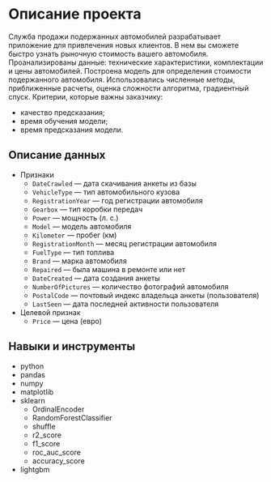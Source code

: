 # Описание проекта
Служба продажи подержанных автомобилей разрабатывает приложение для привлечения новых клиентов. В нем вы сможете быстро узнать рыночную стоимость вашего автомобиля. Проанализированы данные: технические характеристики, комплектации и цены автомобилей. Построена модель для определения стоимости подержанного автомобиля. Использовались численные методы, приближенные расчеты, оценка сложности алгоритма, градиентный спуск.
Критерии, которые важны заказчику:
- качество предсказания;
- время обучения модели;
- время предсказания модели.

## Описание данных
- Признаки
  - `DateCrawled` — дата скачивания анкеты из базы
  - `VehicleType` — тип автомобильного кузова
  - `RegistrationYear` — год регистрации автомобиля
  - `Gearbox` — тип коробки передач
  - `Power` — мощность (л. с.)
  - `Model` — модель автомобиля
  - `Kilometer` — пробег (км)
  - `RegistrationMonth` — месяц регистрации автомобиля
  - `FuelType` — тип топлива
  - `Brand` — марка автомобиля
  - `Repaired` — была машина в ремонте или нет
  - `DateCreated` — дата создания анкеты
  - `NumberOfPictures` — количество фотографий автомобиля
  - `PostalCode` — почтовый индекс владельца анкеты (пользователя)
  - `LastSeen` — дата последней активности пользователя
- Целевой признак
  - `Price` — цена (евро)
 
## Навыки и инструменты
- python
- pandas
- numpy
- matplotlib
- sklearn
  - OrdinalEncoder
  - RandomForestClassifier
  - shuffle
  - r2_score
  - f1_score
  - roc_auc_score
  - accuracy_score
- lightgbm
